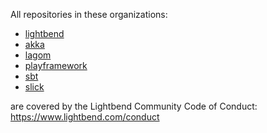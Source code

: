 All repositories in these organizations:

* [lightbend](https://github.com/lightbend)
* [akka](https://github.com/akka)
* [lagom](https://github.com/lagom)
* [playframework](https://github.com/playframework)
* [sbt](https://github.com/sbt)
* [slick](https://github.com/slick)

are covered by the Lightbend Community Code of Conduct: https://www.lightbend.com/conduct
